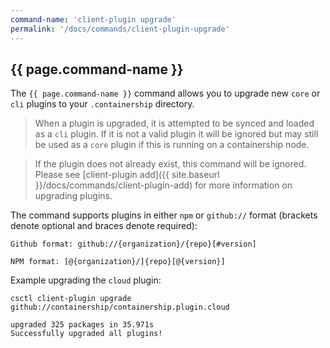 ```yaml
---
command-name: 'client-plugin upgrade'
permalink: '/docs/commands/client-plugin-upgrade'
---
```


<h2> {{ page.command-name }} </h2>

The `{{ page.command-name }}` command allows you to upgrade new `core` or `cli` plugins to your `.containership` directory.

> When a plugin is upgraded, it is attempted to be synced and loaded as a `cli` plugin. If it is not a valid plugin it will be
ignored but may still be used as a `core` plugin if this is running on a containership node.

> If the plugin does not already exist, this command will be ignored. Please see
[client-plugin add]({{ site.baseurl }}/docs/commands/client-plugin-add)
for more information on upgrading plugins.

The command supports plugins in either `npm` or `github://` format (brackets denote optional and braces denote required):

`Github format: github://{organization}/{repo}[#version]`

`NPM format: [@{organization}/]{repo}[@{version}]`

Example upgrading the `cloud` plugin:

~~~
csctl client-plugin upgrade github://containership/containership.plugin.cloud

upgraded 325 packages in 35.971s
Successfully upgraded all plugins!
~~~
